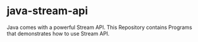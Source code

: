 # java-stream-api
Java comes with a powerful Stream API. This Repository contains Programs that demonstrates how to use Stream API.
